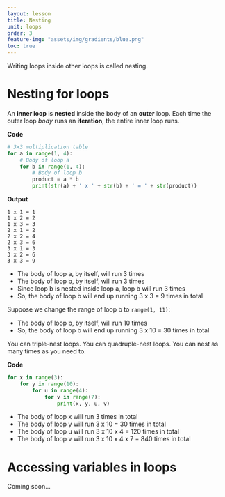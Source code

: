 ```yaml
---
layout: lesson
title: Nesting
unit: loops
order: 3
feature-img: "assets/img/gradients/blue.png"
toc: true
---
```


Writing loops inside other loops is called nesting.

# Nesting for loops

An **inner loop** is **nested** inside the body of an **outer** loop. Each time the outer loop _body_ runs an **iteration**, the entire inner loop runs.

**Code**

```python
# 3x3 multiplication table
for a in range(1, 4):
    # Body of loop a
    for b in range(1, 4):
        # Body of loop b
        product = a * b
        print(str(a) + ' x ' + str(b) + ' = ' + str(product))
```

**Output**

```
1 x 1 = 1
1 x 2 = 2
1 x 3 = 3
2 x 1 = 2
2 x 2 = 4
2 x 3 = 6
3 x 1 = 3
3 x 2 = 6
3 x 3 = 9
```

- The body of loop a, by itself, will run 3 times
- The body of loop b, by itself, will run 3 times
- Since loop b is nested inside loop a, loop b will run 3 times
- So, the body of loop b will end up running 3 x 3 = 9 times in total

Suppose we change the range of loop b to `range(1, 11)`:

- The body of loop b, by itself, will run 10 times
- So, the body of loop b will end up running 3 x 10 = 30 times in total

You can triple-nest loops. You can quadruple-nest loops. You can nest as many times as you need to.

**Code**
```python
for x in range(3):
    for y in range(10):
        for u in range(4):
            for v in range(7):
                print(x, y, u, v)
```

- The body of loop x will run 3 times in total
- The body of loop y will run 3 x 10 = 30 times in total
- The body of loop u will run 3 x 10 x 4 = 120 times in total
- The body of loop v will run 3 x 10 x 4 x 7 = 840 times in total

# Accessing variables in loops

Coming soon...
